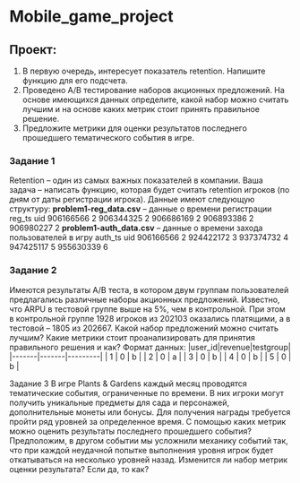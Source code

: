 # Mobile_game_project

## Проект: 
1.	В первую очередь, интересует показатель retention. Напишите функцию для его подсчета.
2.	Проведено A/B тестирование наборов акционных предложений. На основе имеющихся данных определите, какой набор можно считать лучшим и на основе каких метрик стоит принять правильное решение.
3.	Предложите метрики для оценки результатов последнего прошедшего тематического события в игре.
 
### Задание 1
Retention – один из самых важных показателей в компании. Ваша задача – написать функцию, которая будет считать retention игроков (по дням от даты регистрации игрока). Данные имеют следующую структуру:
**problem1-reg_data.csv** – данные о времени регистрации
reg_ts	uid
906166566	2
906344325	2
906686169	2
906893386	2
906980227	2
**problem1-auth_data.csv** – данные о времени захода пользователей в игру
auth_ts	uid
906166566	2
924422172	3
937374732	4
947425117	5
955630339	6
 
### Задание 2
Имеются результаты A/B теста, в котором двум группам пользователей предлагались различные наборы акционных предложений. Известно, что ARPU в тестовой группе выше на 5%, чем в контрольной. При этом в контрольной группе 1928 игроков из 202103 оказались платящими, а в тестовой – 1805 из 202667.
Какой набор предложений можно считать лучшим? Какие метрики стоит проанализировать для принятия правильного решения и как?
Формат данных:
|user_id|revenue|testgroup|
|-------|-------|---------|
|    1	|   0	|    b    |
|    2	|   0	|    a    |
|    3	|   0	|    b    |
|    4	|   0	|    b    |
|    5	|   0	|    b    |

 
Задание 3
В игре Plants & Gardens каждый месяц проводятся тематические события, ограниченные по времени. В них игроки могут получить уникальные предметы для сада и персонажей, дополнительные монеты или бонусы. Для получения награды требуется пройти ряд уровней за определенное время. С помощью каких метрик можно оценить результаты последнего прошедшего события?
Предположим, в другом событии мы усложнили механику событий так, что при каждой неудачной попытке выполнения уровня игрок будет откатываться на несколько уровней назад. Изменится ли набор метрик оценки результата? Если да, то как?

